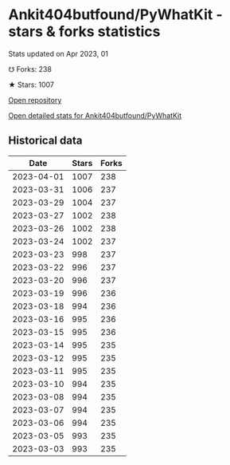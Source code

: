 # Ankit404butfound/PyWhatKit - stars & forks statistics

Stats updated on Apr 2023, 01

☋ Forks: 238

★ Stars: 1007

[Open repository](https://github.com/Ankit404butfound/PyWhatKit)

[Open detailed stats for Ankit404butfound/PyWhatKit](https://reviewgithub.com/rep/Ankit404butfound/PyWhatKit)

## Historical data
| Date | Stars | Forks |
|------|-------|-------|
| 2023-04-01 | 1007 | 238 | 
| 2023-03-31 | 1006 | 237 | 
| 2023-03-29 | 1004 | 237 | 
| 2023-03-27 | 1002 | 238 | 
| 2023-03-26 | 1002 | 238 | 
| 2023-03-24 | 1002 | 237 | 
| 2023-03-23 | 998 | 237 | 
| 2023-03-22 | 996 | 237 | 
| 2023-03-20 | 996 | 237 | 
| 2023-03-19 | 996 | 236 | 
| 2023-03-18 | 994 | 236 | 
| 2023-03-16 | 995 | 236 | 
| 2023-03-15 | 995 | 236 | 
| 2023-03-14 | 995 | 235 | 
| 2023-03-12 | 995 | 235 | 
| 2023-03-11 | 995 | 235 | 
| 2023-03-10 | 994 | 235 | 
| 2023-03-08 | 994 | 235 | 
| 2023-03-07 | 994 | 235 | 
| 2023-03-06 | 994 | 235 | 
| 2023-03-05 | 993 | 235 | 
| 2023-03-03 | 993 | 235 | 


